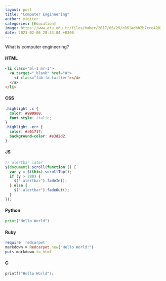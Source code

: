 ```yaml
---
layout: post
title: "Computer Engineering"
author: yigiter
categories: [Education]
image: https://www.etu.edu.tr/files/haber/2017/06/29/c061adbb2b7cce4282ff775eadeb6074.jpg
date: 2021-02-06 20:34:04 +0300
---
```


What is computer engineering?

#### HTML

```html
<li class="ml-1 mr-1">
  <a target="_blank" href="#">
    <i class="fab fa-twitter"></i>
  </a>
</li>
```

#### CSS

```css
.highlight .c {
  color: #999988;
  font-style: italic;
}
.highlight .err {
  color: #a61717;
  background-color: #e3d2d2;
}
```

#### JS

```js
// alertbar later
$(document).scroll(function () {
  var y = $(this).scrollTop();
  if (y > 280) {
    $(".alertbar").fadeIn();
  } else {
    $(".alertbar").fadeOut();
  }
});
```

#### Python

```python
print("Hello World")
```

#### Ruby

```ruby
require 'redcarpet'
markdown = Redcarpet.new("Hello World!")
puts markdown.to_html
```

#### C

```c
printf("Hello World");
```
